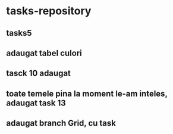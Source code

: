 # tasks-repository
## tasks5
## adaugat tabel culori
## tasck 10 adaugat
## toate temele pina la moment le-am inteles, adaugat task 13
## adaugat branch Grid, cu task
